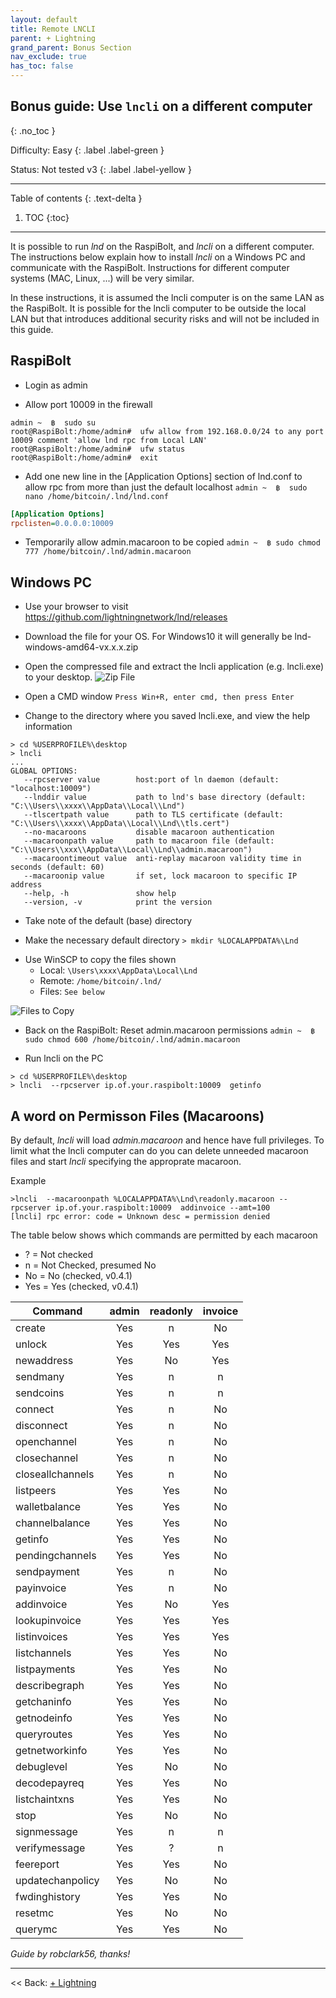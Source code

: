 ```yaml
---
layout: default
title: Remote LNCLI
parent: + Lightning
grand_parent: Bonus Section
nav_exclude: true
has_toc: false
---
```


## Bonus guide: Use `lncli` on a different computer
{: .no_toc }

Difficulty: Easy
{: .label .label-green }

Status: Not tested v3
{: .label .label-yellow }

---

Table of contents
{: .text-delta }

1. TOC
{:toc}

---

It is possible to run *lnd* on the RaspiBolt, and *lncli* on a different computer. The instructions below explain how to install *lncli* on a Windows PC and communicate with the RaspiBolt. Instructions for different computer systems (MAC, Linux, ...) will be very similar.

In these instructions, it is assumed the lncli computer is on the same LAN as the RaspiBolt. It is possible for the lncli computer to be outside the local LAN but that introduces additional security risks and will not be included in this guide.

## RaspiBolt

- Login as admin

- Allow port 10009 in the firewall

```
admin ~  ฿  sudo su
root@RaspiBolt:/home/admin#  ufw allow from 192.168.0.0/24 to any port  10009 comment 'allow lnd rpc from Local LAN'
root@RaspiBolt:/home/admin#  ufw status
root@RaspiBolt:/home/admin#  exit
```
- Add one new line in the [Application Options] section of lnd.conf to allow rpc from more than just the default localhost
  `admin ~  ฿  sudo nano /home/bitcoin/.lnd/lnd.conf`

```ini
[Application Options]
rpclisten=0.0.0.0:10009
```

- Temporarily allow admin.macaroon to be copied
  `admin ~  ฿ sudo chmod 777 /home/bitcoin/.lnd/admin.macaroon`

## Windows PC

- Use your browser to visit https://github.com/lightningnetwork/lnd/releases

- Download the file for your OS. For Windows10 it will generally be lnd-windows-amd64-vx.x.x.zip

- Open the compressed file and extract the lncli application (e.g. lncli.exe) to your desktop.
  ![Zip File](../../../images/60_remote_zip.png)

- Open a CMD window
  `Press Win+R, enter cmd, then press Enter`


- Change to the directory where you saved lncli.exe, and view the help information

```
> cd %USERPROFILE%\desktop
> lncli
...
GLOBAL OPTIONS:
   --rpcserver value        host:port of ln daemon (default: "localhost:10009")
   --lnddir value           path to lnd's base directory (default: "C:\\Users\\xxxx\\AppData\\Local\\Lnd")
   --tlscertpath value      path to TLS certificate (default: "C:\\Users\\xxxx\\AppData\\Local\\Lnd\\tls.cert")
   --no-macaroons           disable macaroon authentication
   --macaroonpath value     path to macaroon file (default: "C:\\Users\\xxx\\AppData\\Local\\Lnd\\admin.macaroon")
   --macaroontimeout value  anti-replay macaroon validity time in seconds (default: 60)
   --macaroonip value       if set, lock macaroon to specific IP address
   --help, -h               show help
   --version, -v            print the version
```
- Take note of the default (base) directory

- Make the necessary default directory
  `> mkdir %LOCALAPPDATA%\Lnd`
* Use WinSCP to copy the files shown
  * Local:  `\Users\xxxx\AppData\Local\Lnd`
  * Remote: `/home/bitcoin/.lnd/`
  * Files: `See below`

 ![Files to Copy](../../../images/60_winLND.png)


 - Back on the RaspiBolt: Reset admin.macaroon permissions
   `admin ~  ฿ sudo chmod 600 /home/bitcoin/.lnd/admin.macaroon`


- Run lncli on the PC
```
> cd %USERPROFILE%\desktop
> lncli  --rpcserver ip.of.your.raspibolt:10009  getinfo
```

## A word on Permisson Files (Macaroons)

By default, *lncli* will load *admin.macaroon* and hence have full privileges. To limit what the lncli computer can do you can delete unneeded macaroon files and start *lncli* specifying the approprate macaroon.

Example

```
>lncli  --macaroonpath %LOCALAPPDATA%\Lnd\readonly.macaroon --rpcserver ip.of.your.raspibolt:10009  addinvoice --amt=100
[lncli] rpc error: code = Unknown desc = permission denied
```

The table below shows which commands are permitted by each macaroon

* ? = Not checked
* n = Not Checked, presumed No
* No  = No (checked, v0.4.1)
* Yes = Yes (checked, v0.4.1)


|Command|admin|readonly|invoice|
|-------| :---: |:---: | :---: |
|create|Yes|n|No|
|unlock|Yes|Yes|Yes|
|newaddress|Yes|No|Yes|
|sendmany|Yes|n|n|
|sendcoins|Yes|n|n|
|connect|Yes|n|No|
|disconnect|Yes|n|No|
|openchannel|Yes|n|No|
|closechannel|Yes|n|No|
|closeallchannels|Yes|n|No|
|listpeers|Yes|Yes|No|
|walletbalance|Yes|Yes|No|
|channelbalance|Yes|Yes|No|
|getinfo|Yes|Yes|No|
|pendingchannels|Yes|Yes|No|
|sendpayment|Yes|n|No|
|payinvoice|Yes|n|No|
|addinvoice|Yes|No|Yes|
|lookupinvoice|Yes|Yes|Yes|
|listinvoices|Yes|Yes|Yes|
|listchannels|Yes|Yes|No|
|listpayments|Yes|Yes|No|
|describegraph|Yes|Yes|No|
|getchaninfo|Yes|Yes|No|
|getnodeinfo|Yes|Yes|No|
|queryroutes|Yes|Yes|No|
|getnetworkinfo|Yes|Yes|No|
|debuglevel|Yes|No|No|
|decodepayreq|Yes|Yes|No|
|listchaintxns|Yes|Yes|No|
|stop|Yes|No|No|
|signmessage|Yes|n|n|
|verifymessage|Yes|?|n|
|feereport|Yes|Yes|No|
|updatechanpolicy|Yes|No|No|
|fwdinghistory|Yes|Yes|No|
|resetmc|Yes|No|No|
|querymc|Yes|Yes|No|

*Guide by robclark56, thanks!*

------

<< Back: [+ Lightning](index.md)
